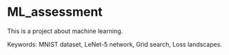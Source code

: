 # ML_assessment

This is a project about machine learning.


Keywords: MNIST dataset, LeNet-5 network, Grid search, Loss landscapes. 
